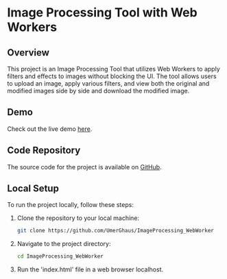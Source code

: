 # Image Processing Tool with Web Workers

## Overview

This project is an Image Processing Tool that utilizes Web Workers to apply filters and effects to images without blocking the UI. The tool allows users to upload an image, apply various filters, and view both the original and modified images side by side and download the modified image.

## Demo

Check out the live demo [here](<https://umerghaus.github.io/ImageProcessing_WebWorker/>).

## Code Repository

The source code for the project is available on [GitHub](<https://github.com/UmerGhaus/ImageProcessing_WebWorker>).

## Local Setup

To run the project locally, follow these steps:

1. Clone the repository to your local machine:

   ```bash
   git clone https://github.com/UmerGhaus/ImageProcessing_WebWorker

2. Navigate to the project directory:

   ```bash
   cd ImageProcessing_WebWorker

3. Run the 'index.html' file in a web browser localhost.
